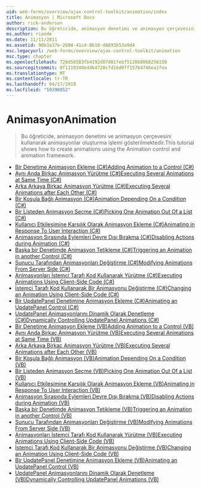 ```yaml
---
uid: web-forms/overview/ajax-control-toolkit/animation/index
title: Animasyon | Microsoft Docs
author: rick-anderson
description: Bu öğreticide, animasyon denetimi ve animasyon çerçevesini kullanarak animasyonlar oluşturma işlemi gösterilmektedir.
ms.author: riande
ms.date: 11/11/2011
ms.assetid: 90b3a37e-2694-41c4-8b10-d6893b53a9d4
msc.legacyurl: /web-forms/overview/ajax-control-toolkit/animation
msc.type: chapter
ms.openlocfilehash: 728d56583fb4192d87d01febf512668068256150
ms.sourcegitcommit: 0f1119340e4464720cfd16d0ff15764746ea1fea
ms.translationtype: MT
ms.contentlocale: tr-TR
ms.lasthandoff: 04/17/2019
ms.locfileid: "59398052"
---
```

# <a name="animation"></a><span data-ttu-id="c2681-103">Animasyon</span><span class="sxs-lookup"><span data-stu-id="c2681-103">Animation</span></span>

> <span data-ttu-id="c2681-104">Bu öğreticide, animasyon denetimi ve animasyon çerçevesini kullanarak animasyonlar oluşturma işlemi gösterilmektedir.</span><span class="sxs-lookup"><span data-stu-id="c2681-104">This tutorial shows how to create animations using the Animation control and animation framework.</span></span>


- [<span data-ttu-id="c2681-105">Bir Denetime Animasyon Ekleme (C#)</span><span class="sxs-lookup"><span data-stu-id="c2681-105">Adding Animation to a Control (C#)</span></span>](adding-animation-to-a-control-cs.md)
- [<span data-ttu-id="c2681-106">Aynı Anda Birkaç Animasyon Yürütme (C#)</span><span class="sxs-lookup"><span data-stu-id="c2681-106">Executing Several Animations at Same Time (C#)</span></span>](executing-several-animations-at-the-same-time-cs.md)
- [<span data-ttu-id="c2681-107">Arka Arkaya Birkaç Animasyon Yürütme (C#)</span><span class="sxs-lookup"><span data-stu-id="c2681-107">Executing Several Animations after Each Other (C#)</span></span>](executing-several-animations-after-each-other-cs.md)
- [<span data-ttu-id="c2681-108">Bir Koşula Bağlı Animasyon (C#)</span><span class="sxs-lookup"><span data-stu-id="c2681-108">Animation Depending On a Condition (C#)</span></span>](animation-depending-on-a-condition-cs.md)
- [<span data-ttu-id="c2681-109">Bir Listeden Animasyon Seçme (C#)</span><span class="sxs-lookup"><span data-stu-id="c2681-109">Picking One Animation Out Of a List (C#)</span></span>](picking-one-animation-out-of-a-list-cs.md)
- [<span data-ttu-id="c2681-110">Kullanıcı Etkileşimine Karşılık Olarak Animasyon Ekleme (C#)</span><span class="sxs-lookup"><span data-stu-id="c2681-110">Animating in Response To User Interaction (C#)</span></span>](animating-in-response-to-user-interaction-cs.md)
- [<span data-ttu-id="c2681-111">Animasyon Sırasında Eylemleri Devre Dışı Bırakma (C#)</span><span class="sxs-lookup"><span data-stu-id="c2681-111">Disabling Actions during Animation (C#)</span></span>](disabling-actions-during-animation-cs.md)
- [<span data-ttu-id="c2681-112">Başka bir Denetimde Animasyon Tetikleme (C#)</span><span class="sxs-lookup"><span data-stu-id="c2681-112">Triggering an Animation in another Control (C#)</span></span>](triggering-an-animation-in-another-control-cs.md)
- [<span data-ttu-id="c2681-113">Sunucu Tarafından Animasyonları Değiştirme (C#)</span><span class="sxs-lookup"><span data-stu-id="c2681-113">Modifying Animations From Server Side (C#)</span></span>](modifying-animations-from-the-server-side-cs.md)
- [<span data-ttu-id="c2681-114">Animasyonları İstemci Tarafı Kod Kullanarak Yürütme (C#)</span><span class="sxs-lookup"><span data-stu-id="c2681-114">Executing Animations Using Client-Side Code (C#)</span></span>](executing-animations-using-client-side-code-cs.md)
- [<span data-ttu-id="c2681-115">İstemci Tarafı Kod Kullanarak Bir Animasyonu Değiştirme (C#)</span><span class="sxs-lookup"><span data-stu-id="c2681-115">Changing an Animation Using Client-Side Code (C#)</span></span>](changing-an-animation-using-client-side-code-cs.md)
- [<span data-ttu-id="c2681-116">Bir UpdatePanel Denetimine Animasyon Ekleme (C#)</span><span class="sxs-lookup"><span data-stu-id="c2681-116">Animating an UpdatePanel Control (C#)</span></span>](animating-an-updatepanel-control-cs.md)
- [<span data-ttu-id="c2681-117">UpdatePanel Animasyonlarını Dinamik Olarak Denetleme (C#)</span><span class="sxs-lookup"><span data-stu-id="c2681-117">Dynamically Controlling UpdatePanel Animations (C#)</span></span>](dynamically-controlling-updatepanel-animations-cs.md)
- [<span data-ttu-id="c2681-118">Bir Denetime Animasyon Ekleme (VB)</span><span class="sxs-lookup"><span data-stu-id="c2681-118">Adding Animation to a Control (VB)</span></span>](adding-animation-to-a-control-vb.md)
- [<span data-ttu-id="c2681-119">Aynı Anda Birkaç Animasyon Yürütme (VB)</span><span class="sxs-lookup"><span data-stu-id="c2681-119">Executing Several Animations at Same Time (VB)</span></span>](executing-several-animations-at-the-same-time-vb.md)
- [<span data-ttu-id="c2681-120">Arka Arkaya Birkaç Animasyon Yürütme (VB)</span><span class="sxs-lookup"><span data-stu-id="c2681-120">Executing Several Animations after Each Other (VB)</span></span>](executing-several-animations-after-each-other-vb.md)
- [<span data-ttu-id="c2681-121">Bir Koşula Bağlı Animasyon (VB)</span><span class="sxs-lookup"><span data-stu-id="c2681-121">Animation Depending On a Condition (VB)</span></span>](animation-depending-on-a-condition-vb.md)
- [<span data-ttu-id="c2681-122">Bir Listeden Animasyon Seçme (VB)</span><span class="sxs-lookup"><span data-stu-id="c2681-122">Picking One Animation Out Of a List (VB)</span></span>](picking-one-animation-out-of-a-list-vb.md)
- [<span data-ttu-id="c2681-123">Kullanıcı Etkileşimine Karşılık Olarak Animasyon Ekleme (VB)</span><span class="sxs-lookup"><span data-stu-id="c2681-123">Animating in Response To User Interaction (VB)</span></span>](animating-in-response-to-user-interaction-vb.md)
- [<span data-ttu-id="c2681-124">Animasyon Sırasında Eylemleri Devre Dışı Bırakma (VB)</span><span class="sxs-lookup"><span data-stu-id="c2681-124">Disabling Actions during Animation (VB)</span></span>](disabling-actions-during-animation-vb.md)
- [<span data-ttu-id="c2681-125">Başka bir Denetimde Animasyon Tetikleme (VB)</span><span class="sxs-lookup"><span data-stu-id="c2681-125">Triggering an Animation in another Control (VB)</span></span>](triggering-an-animation-in-another-control-vb.md)
- [<span data-ttu-id="c2681-126">Sunucu Tarafından Animasyonları Değiştirme (VB)</span><span class="sxs-lookup"><span data-stu-id="c2681-126">Modifying Animations From Server Side (VB)</span></span>](modifying-animations-from-the-server-side-vb.md)
- [<span data-ttu-id="c2681-127">Animasyonları İstemci Tarafı Kod Kullanarak Yürütme (VB)</span><span class="sxs-lookup"><span data-stu-id="c2681-127">Executing Animations Using Client-Side Code (VB)</span></span>](executing-animations-using-client-side-code-vb.md)
- [<span data-ttu-id="c2681-128">İstemci Tarafı Kod Kullanarak Bir Animasyonu Değiştirme (VB)</span><span class="sxs-lookup"><span data-stu-id="c2681-128">Changing an Animation Using Client-Side Code (VB)</span></span>](changing-an-animation-using-client-side-code-vb.md)
- [<span data-ttu-id="c2681-129">Bir UpdatePanel Denetimine Animasyon Ekleme (VB)</span><span class="sxs-lookup"><span data-stu-id="c2681-129">Animating an UpdatePanel Control (VB)</span></span>](animating-an-updatepanel-control-vb.md)
- [<span data-ttu-id="c2681-130">UpdatePanel Animasyonlarını Dinamik Olarak Denetleme (VB)</span><span class="sxs-lookup"><span data-stu-id="c2681-130">Dynamically Controlling UpdatePanel Animations (VB)</span></span>](dynamically-controlling-updatepanel-animations-vb.md)
